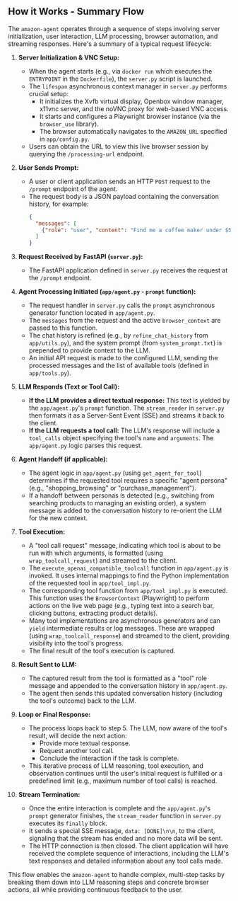 ## How it Works - Summary Flow

The `amazon-agent` operates through a sequence of steps involving server initialization, user interaction, LLM processing, browser automation, and streaming responses. Here's a summary of a typical request lifecycle:

1.  **Server Initialization & VNC Setup:**
    *   When the agent starts (e.g., via `docker run` which executes the `ENTRYPOINT` in the `Dockerfile`), the `server.py` script is launched.
    *   The `lifespan` asynchronous context manager in `server.py` performs crucial setup:
        *   It initializes the Xvfb virtual display, Openbox window manager, x11vnc server, and the noVNC proxy for web-based VNC access.
        *   It starts and configures a Playwright browser instance (via the `browser_use` library).
        *   The browser automatically navigates to the `AMAZON_URL` specified in `app/config.py`.
    *   Users can obtain the URL to view this live browser session by querying the `/processing-url` endpoint.

2.  **User Sends Prompt:**
    *   A user or client application sends an HTTP `POST` request to the `/prompt` endpoint of the agent.
    *   The request body is a JSON payload containing the conversation history, for example:
        ```json
        {
          "messages": [
            {"role": "user", "content": "Find me a coffee maker under $50"}
          ]
        }
        ```

3.  **Request Received by FastAPI (`server.py`):**
    *   The FastAPI application defined in `server.py` receives the request at the `/prompt` endpoint.

4.  **Agent Processing Initiated (`app/agent.py` - `prompt` function):**
    *   The request handler in `server.py` calls the `prompt` asynchronous generator function located in `app/agent.py`.
    *   The `messages` from the request and the active `browser_context` are passed to this function.
    *   The chat history is refined (e.g., by `refine_chat_history` from `app/utils.py`), and the system prompt (from `system_prompt.txt`) is prepended to provide context to the LLM.
    *   An initial API request is made to the configured LLM, sending the processed messages and the list of available tools (defined in `app/tools.py`).

5.  **LLM Responds (Text or Tool Call):**
    *   **If the LLM provides a direct textual response:** This text is yielded by the `app/agent.py`'s `prompt` function. The `stream_reader` in `server.py` then formats it as a Server-Sent Event (SSE) and streams it back to the client.
    *   **If the LLM requests a tool call:** The LLM's response will include a `tool_calls` object specifying the tool's `name` and `arguments`. The `app/agent.py` logic parses this request.

6.  **Agent Handoff (if applicable):**
    *   The agent logic in `app/agent.py` (using `get_agent_for_tool`) determines if the requested tool requires a specific "agent persona" (e.g., "shopping_browsing" or "purchase_management").
    *   If a handoff between personas is detected (e.g., switching from searching products to managing an existing order), a system message is added to the conversation history to re-orient the LLM for the new context.

7.  **Tool Execution:**
    *   A "tool call request" message, indicating which tool is about to be run with which arguments, is formatted (using `wrap_toolcall_request`) and streamed to the client.
    *   The `execute_openai_compatible_toolcall` function in `app/agent.py` is invoked. It uses internal mappings to find the Python implementation of the requested tool in `app/tool_impl.py`.
    *   The corresponding tool function from `app/tool_impl.py` is executed. This function uses the `BrowserContext` (Playwright) to perform actions on the live web page (e.g., typing text into a search bar, clicking buttons, extracting product details).
    *   Many tool implementations are asynchronous generators and can `yield` intermediate results or log messages. These are wrapped (using `wrap_toolcall_response`) and streamed to the client, providing visibility into the tool's progress.
    *   The final result of the tool's execution is captured.

8.  **Result Sent to LLM:**
    *   The captured result from the tool is formatted as a "tool" role message and appended to the conversation history in `app/agent.py`.
    *   The agent then sends this updated conversation history (including the tool's outcome) back to the LLM.

9.  **Loop or Final Response:**
    *   The process loops back to step 5. The LLM, now aware of the tool's result, will decide the next action:
        *   Provide more textual response.
        *   Request another tool call.
        *   Conclude the interaction if the task is complete.
    *   This iterative process of LLM reasoning, tool execution, and observation continues until the user's initial request is fulfilled or a predefined limit (e.g., maximum number of tool calls) is reached.

10. **Stream Termination:**
    *   Once the entire interaction is complete and the `app/agent.py`'s `prompt` generator finishes, the `stream_reader` function in `server.py` executes its `finally` block.
    *   It sends a special SSE message, `data: [DONE]\n\n`, to the client, signaling that the stream has ended and no more data will be sent.
    *   The HTTP connection is then closed. The client application will have received the complete sequence of interactions, including the LLM's text responses and detailed information about any tool calls made.

This flow enables the `amazon-agent` to handle complex, multi-step tasks by breaking them down into LLM reasoning steps and concrete browser actions, all while providing continuous feedback to the user.
